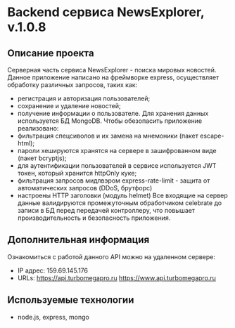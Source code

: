 # Backend сервиса NewsExplorer, v.1.0.8

## Описание проекта
Серверная часть сервиса NewsExplorer - поиска мировых новостей.
Данное приложение написано на фреймворке express, осуществляет обработку различных запросов, таких как:
- регистрация и авторизация пользователей;
- сохранение и удаление новостей;
- получение информации о пользователе.
Для хранения данных используется БД MongoDB.
Чтобы обезопасить приложение реализовано:
- фильтрация спецсиволов и их замена на мнемоники (пакет escape-html);
- пароли хешируются хранятся на сервере в зашифрованном виде (пакет bcryptjs);
- для аутентификации пользователей в сервисе используется JWT токен, который хранится httpOnly куке;
- фильтрация запросов мидлвэром express-rate-limit - защита от автоматических запросов (DDoS, брутфорс)
- настроены HTTP заголовки (модуль helmet)
Все входящие на сервер данные валидируются промежуточным обработчиком celebrate до записи в БД перед передачей контроллеру, что повышает производительность и безопасность приложения.


## Дополнительная информация
Ознакомиться с работой данного API можно на удаленном сервере:
- IP адрес: 159.69.145.176
- URLs: https://api.turbomegapro.ru https://www.api.turbomegapro.ru

## Используемые технологии
- node.js, express, mongo
